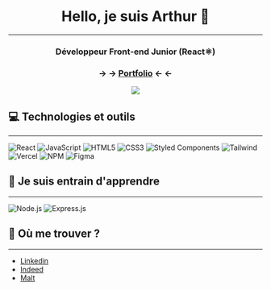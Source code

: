 <h1  align="center">Hello, je suis Arthur 👋</h1>

___

<h3 align="center">Développeur Front-end Junior (React⚛️)</h3>
<h3 align="center">-> -> <a href='https://arthuroberlin.fr/'>Portfolio</a> <- <-</h3>
<div align="center">
<img src="https://arthuroberlin.fr/github/react.png" />
</div>

## 💻 Technologies et outils
___
![React](https://img.shields.io/badge/react-%2320232a.svg?style=for-the-badge&logo=react&logoColor=%2361DAFB)
![JavaScript](https://img.shields.io/badge/javascript-%23323330.svg?style=for-the-badge&logo=javascript&logoColor=%23F7DF1E)
![HTML5](https://img.shields.io/badge/html5-%23E34F26.svg?style=for-the-badge&logo=html5&logoColor=white)
![CSS3](https://img.shields.io/badge/css3-%231572B6.svg?style=for-the-badge&logo=css3&logoColor=white)
![Styled Components](https://img.shields.io/badge/styled--components-DB7093?style=for-the-badge&logo=styled-components&logoColor=white)
![Tailwind](https://img.shields.io/badge/Tailwind_CSS-38B2AC?style=for-the-badge&logo=tailwind-css&logoColor=white)
![Vercel](https://img.shields.io/badge/vercel-%23000000.svg?style=for-the-badge&logo=vercel&logoColor=white)
![NPM](https://img.shields.io/badge/NPM-%23000000.svg?style=for-the-badge&logo=npm&logoColor=white)
![Figma](https://img.shields.io/badge/figma-%23F24E1E.svg?style=for-the-badge&logo=figma&logoColor=white)

## 🌱 Je suis entrain d'apprendre
___
![Node.js](https://img.shields.io/badge/Node.js-43853D?style=for-the-badge&logo=node.js&logoColor=white)
![Express.js](https://img.shields.io/badge/express.js-%23404d59.svg?style=for-the-badge&logo=express&logoColor=%2361DAFB)

## 💬 Où me trouver ?
___
- <a href="https://www.linkedin.com/">Linkedin</a>
- <a href="https://my.indeed.com/resume/editor?hl=fr_FR&co=FR">Indeed</a>
- <a href="https://www.malt.fr/">Malt</a>
